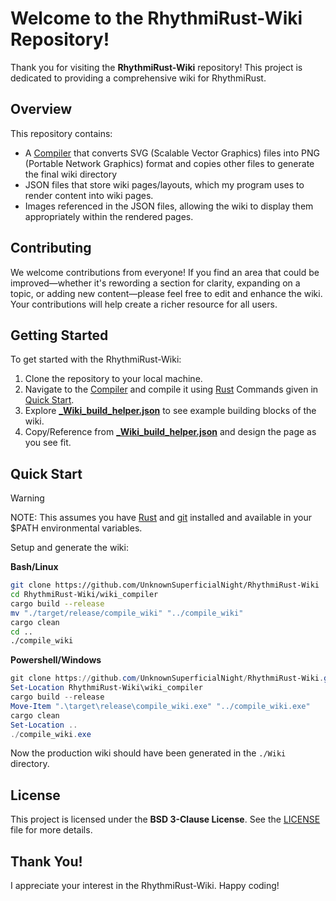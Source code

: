 # Welcome to the RhythmiRust-Wiki Repository!

Thank you for visiting the **RhythmiRust-Wiki** repository! This project is dedicated to providing a comprehensive wiki for RhythmiRust.

## Overview

This repository contains:
- A [Compiler](./wiki_compiler) that converts SVG (Scalable Vector Graphics) files into PNG (Portable Network Graphics) format and copies other files to generate the final wiki directory
- JSON files that store wiki pages/layouts, which my program uses to render content into wiki pages.
- Images referenced in the JSON files, allowing the wiki to display them appropriately within the rendered pages.

## Contributing

We welcome contributions from everyone! If you find an area that could be improved—whether it's rewording a section for clarity, expanding on a topic, or adding new content—please feel free to edit and enhance the wiki. Your contributions will help create a richer resource for all users.

## Getting Started

To get started with the RhythmiRust-Wiki:
1. Clone the repository to your local machine.
2. Navigate to the [Compiler](./wiki_compiler) and compile it using [Rust](https://www.rust-lang.org/tools/install) Commands given in [Quick Start](#quick-start).
2. Explore [**_Wiki_build_helper.json**](./_Wiki_build_helper.json) to see example building blocks of the wiki.
3. Copy/Reference from [**_Wiki_build_helper.json**](./_Wiki_build_helper.json) and design the page as you see fit.

## Quick Start

> [!WARNING]  
> NOTE: This assumes you have [Rust](https://www.rust-lang.org/tools/install) and [git](https://git-scm.com/downloads) installed and available in your $PATH environmental variables.

Setup and generate the wiki:

**Bash/Linux**
```bash
git clone https://github.com/UnknownSuperficialNight/RhythmiRust-Wiki
cd RhythmiRust-Wiki/wiki_compiler
cargo build --release
mv "./target/release/compile_wiki" "../compile_wiki"
cargo clean
cd ..
./compile_wiki
```

**Powershell/Windows**
```powershell
git clone https://github.com/UnknownSuperficialNight/RhythmiRust-Wiki.git
Set-Location RhythmiRust-Wiki\wiki_compiler
cargo build --release
Move-Item ".\target\release\compile_wiki.exe" "../compile_wiki.exe"
cargo clean
Set-Location ..
./compile_wiki.exe
```

Now the production wiki should have been generated in the `./Wiki` directory.

## License

This project is licensed under the **BSD 3-Clause License**. See the [LICENSE](./LICENSE) file for more details.

## Thank You!

I appreciate your interest in the RhythmiRust-Wiki. Happy coding!

